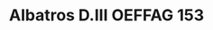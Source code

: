 ---
title: "Albatros D.III OEFFAG 153"
price: 1550.00 
desc: "WEEKEND EDITION, Albatros D.III OEFFAG 153, razmera: 1/48"
img_path: "/assets/img/84150.jpg"
brand: AMMO
available: true
special_offer: false
new: false
soon: false
cat: "Plasticne-Makete"
subcat: "PM-EDUARD"
subsubcat: ""
---
